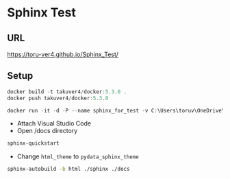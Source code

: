 # Sphinx Test

## URL

https://toru-ver4.github.io/Sphinx_Test/

## Setup

```PowerShell
docker build -t takuver4/docker:5.3.0 .
docker push takuver4/docker:5.3.0
```

```PowerShell
docker run -it -d -P --name sphinx_for_test -v C:\Users\toruv\OneDrive\work\Sphinx_Test\:/docs --rm takuver4/docker:5.3.0 bash
```

* Attach Visual Studio Code
* Open /docs directory

```bash
sphinx-quickstart
```

* Change `html_theme` to `pydata_sphinx_theme`

```bash
sphinx-autobuild -b html ./sphinx ./docs
```
